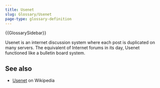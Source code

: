 ```yaml
---
title: Usenet
slug: Glossary/Usenet
page-type: glossary-definition
---
```


{{GlossarySidebar}}

Usenet is an internet discussion system where each post is duplicated on many servers. The equivalent of Internet forums in its day, Usenet functioned like a bulletin board system.

## See also

- [Usenet](https://en.wikipedia.org/wiki/Usenet) on Wikipedia
